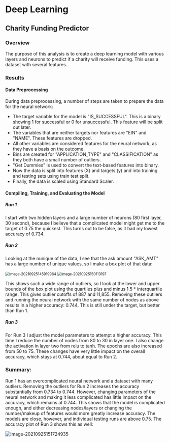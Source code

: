 # Deep Learning

## Charity Funding Predictor



### Overview

The purpose of this analysis is to create a deep learning model with various layers and neurons to predict if a charity will receive funding. This uses a dataset with several features.



### Results

#### Data Preprocessing

During data preprocessing, a number of steps are taken to prepare the data for the neural network:

- The target variable for the model is "IS_SUCCESSFUL". This is a binary showing 1 for successful or 0 for unsuccessful. This feature will be split out later.
- The variables that are neither targets nor features are "EIN" and "NAME". These features are dropped.
- All other variables are considered features for the neural network, as they have a basis on the outcome.
- Bins are created for "APPLICATION_TYPE" and "CLASSIFICATION" as they both have a small number of outliers.
- "Get Dummies" is used to convert the text-based features into binary.
- Now the data is split into features (X) and targets (y) and into training and testing sets using train test split.
- Finally, the data is scaled using Standard Scaler.



#### Compiling, Training, and Evaluating the Model

##### Run 1

I start with two hidden layers and a large number of neurons (80 first layer, 30 second), because I believe that a complicated model might get me to the target of 0.75 the quickest. This turns out to be false, as it had my lowest accuracy of 0.734. 

##### Run 2

Looking at the nunique of the data, I see that the ask amount "ASK_AMT" has a large number of unique values, so I make a box plot of that data:

<img src="C:\Users\adamh\AppData\Roaming\Typora\typora-user-images\image-20210925145919964.png" alt="image-20210925145919964" style="zoom: 80%;" /> <img src="C:\Users\adamh\AppData\Roaming\Typora\typora-user-images\image-20210925150113197.png" alt="image-20210925150113197" style="zoom: 80%;" />

This shows such a wide range of outliers, so I look at the lower and upper bounds of the box plot using the quartiles plus and minus 1.5 * interquartile range. This gives outlier cutoffs of 887 and 11,855. Removing these outliers and running the neural network with the same number of nodes as above results in a higher accuracy: 0.744. This is still under the target, but better than Run 1.

##### Run 3

For Run 3 I adjust the model parameters to attempt a higher accuracy. This time I reduce the number of nodes from 80 to 30 in layer one. I also change the activation in layer two from relu to tanh. The epochs are also increased from 50 to 75. These changes have very little impact on the overall accuracy, which stays at 0.744, about equal to Run 2. 



### Summary: 

Run 1 has an overcomplicated neural network and a dataset with many outliers. Removing the outliers for Run 2 increases the accuracy substantially from 0.734 to 0.744. However, changing parameters of the neural network and making it less complicated has little impact on the accuracy, which remains at 0.744. This shows that the model is complicated enough, and either decreasing nodes/layers or changing the number/makeup of features would more greatly increase accuracy. The models are close, however, and individual testing runs are above 0.75. The accuracy plot of Run 3 shows this as well:

![image-20210925151724935](C:\Users\adamh\AppData\Roaming\Typora\typora-user-images\image-20210925151724935.png)

